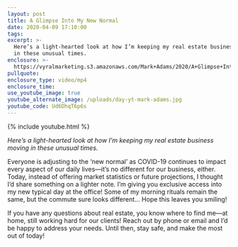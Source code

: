 ```yaml
---
layout: post
title: A Glimpse Into My New Normal
date: 2020-04-09 17:10:00
tags:
excerpt: >-
  Here’s a light-hearted look at how I’m keeping my real estate business moving
  in these unusual times.
enclosure: >-
  https://vyralmarketing.s3.amazonaws.com/Mark+Adams/2020/A+Glimpse+Into+My+New+Normal.mp4
pullquote:
enclosure_type: video/mp4
enclosure_time:
use_youtube_image: true
youtube_alternate_image: /uploads/day-yt-mark-adams.jpg
youtube_code: Ud6DhqT6p6s
---
```


{% include youtube.html %}

*Here’s a light-hearted look at how I’m keeping my real estate business moving in these unusual times.*

Everyone is adjusting to the ‘new normal’ as COVID-19 continues to impact every aspect of our daily lives—it’s no different for our business, either. Today, instead of offering market statistics or future projections, I thought I’d share something on a lighter note. I’m giving you exclusive access into my new typical day at the office\! Some of my morning rituals remain the same, but the commute sure looks different… Hope this leaves you smiling\!&nbsp;

If you have any questions about real estate, you know where to find me—at home, still working hard for our clients\! Reach out by phone or email and I’d be happy to address your needs. Until then, stay safe, and make the most out of today\!